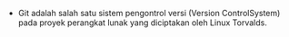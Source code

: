 
* Git adalah salah satu sistem pengontrol versi (Version ControlSystem) pada proyek perangkat lunak yang diciptakan oleh Linux Torvalds.